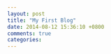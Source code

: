 ```yaml
---
layout: post
title: "My First Blog"
date: 2014-08-12 15:36:10 +0800
comments: true
categories: 
---
```

